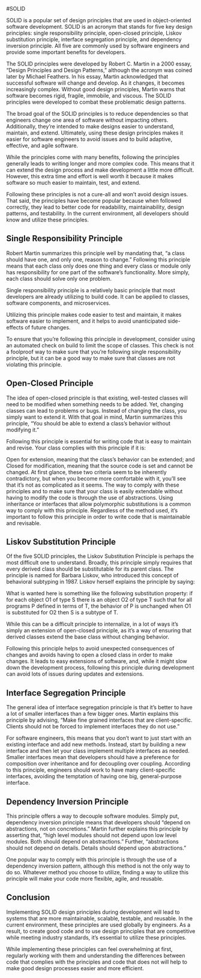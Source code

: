 #SOLID 

SOLID is a popular set of design principles that are used in object-oriented software development. SOLID is an acronym that stands for five key design principles: single responsibility principle, open-closed principle, Liskov substitution principle, interface segregation principle, and dependency inversion principle. All five are commonly used by software engineers and provide some important benefits for developers.

The SOLID principles were developed by Robert C. Martin in a 2000 essay, “Design Principles and Design Patterns,” although the acronym was coined later by Michael Feathers. In his essay, Martin acknowledged that successful software will change and develop. As it changes, it becomes increasingly complex. Without good design principles, Martin warns that software becomes rigid, fragile, immobile, and viscous. The SOLID principles were developed to combat these problematic design patterns.

The broad goal of the SOLID principles is to reduce dependencies so that engineers change one area of software without impacting others. Additionally, they’re intended to make designs easier to understand, maintain, and extend. Ultimately, using these design principles makes it easier for software engineers to avoid issues and to build adaptive, effective, and agile software.

While the principles come with many benefits, following the principles generally leads to writing longer and more complex code. This means that it can extend the design process and make development a little more difficult. However, this extra time and effort is well worth it because it makes software so much easier to maintain, test, and extend.

Following these principles is not a cure-all and won’t avoid design issues. That said, the principles have become popular because when followed correctly, they lead to better code for readability, maintainability, design patterns, and testability. In the current environment, all developers should know and utilize these principles.

## Single Responsibility Principle
Robert Martin summarizes this principle well by mandating that, “a class should have one, and only one, reason to change.” Following this principle means that each class only does one thing and every class or module only has responsibility for one part of the software’s functionality. More simply, each class should solve only one problem.

Single responsibility principle is a relatively basic principle that most developers are already utilizing to build code. It can be applied to classes, software components, and microservices.

Utilizing this principle makes code easier to test and maintain, it makes software easier to implement, and it helps to avoid unanticipated side-effects of future changes.

To ensure that you’re following this principle in development, consider using an automated check on build to limit the scope of classes. This check is not a foolproof way to make sure that you’re following single responsibility principle, but it can be a good way to make sure that classes are not violating this principle.

## Open-Closed Principle
The idea of open-closed principle is that existing, well-tested classes will need to be modified when something needs to be added. Yet, changing classes can lead to problems or bugs. Instead of changing the class, you simply want to extend it. With that goal in mind, Martin summarizes this principle, “You should be able to extend a class’s behavior without modifying it.”

Following this principle is essential for writing code that is easy to maintain and revise. Your class complies with this principle if it is:

Open for extension, meaning that the class’s behavior can be extended; and
Closed for modification, meaning that the source code is set and cannot be changed.
At first glance, these two criteria seem to be inherently contradictory, but when you become more comfortable with it, you’ll see that it’s not as complicated as it seems. The way to comply with these principles and to make sure that your class is easily extendable without having to modify the code is through the use of abstractions. Using inheritance or interfaces that allow polymorphic substitutions is a common way to comply with this principle. Regardless of the method used, it’s important to follow this principle in order to write code that is maintainable and revisable.

## Liskov Substitution Principle
Of the five SOLID principles, the Liskov Substitution Principle is perhaps the most difficult one to understand. Broadly, this principle simply requires that every derived class should be substitutable for its parent class. The principle is named for Barbara Liskov, who introduced this concept of behavioral subtyping in 1987. Liskov herself explains the principle by saying:

What is wanted here is something like the following substitution property: if for each object O1 of type S there is an object O2 of type T such that for all programs P defined in terms of T, the behavior of P is unchanged when O1 is substituted for O2 then S is a subtype of T.

While this can be a difficult principle to internalize, in a lot of ways it’s simply an extension of open-closed principle, as it’s a way of ensuring that derived classes extend the base class without changing behavior.

Following this principle helps to avoid unexpected consequences of changes and avoids having to open a closed class in order to make changes. It leads to easy extensions of software, and, while it might slow down the development process, following this principle during development can avoid lots of issues during updates and extensions.

## Interface Segregation Principle
The general idea of interface segregation principle is that it’s better to have a lot of smaller interfaces than a few bigger ones. Martin explains this principle by advising, “Make fine grained interfaces that are client-specific. Clients should not be forced to implement interfaces they do not use.”

For software engineers, this means that you don’t want to just start with an existing interface and add new methods. Instead, start by building a new interface and then let your class implement multiple interfaces as needed. Smaller interfaces mean that developers should have a preference for composition over inheritance and for decoupling over coupling. According to this principle, engineers should work to have many client-specific interfaces, avoiding the temptation of having one big, general-purpose interface.

## Dependency Inversion Principle
This principle offers a way to decouple software modules. Simply put, dependency inversion principle means that developers should “depend on abstractions, not on concretions.” Martin further explains this principle by asserting that, “high level modules should not depend upon low level modules. Both should depend on abstractions.” Further, “abstractions should not depend on details. Details should depend upon abstractions.”

One popular way to comply with this principle is through the use of a dependency inversion pattern, although this method is not the only way to do so. Whatever method you choose to utilize, finding a way to utilize this principle will make your code more flexible, agile, and reusable.

## Conclusion
Implementing SOLID design principles during development will lead to systems that are more maintainable, scalable, testable, and reusable. In the current environment, these principles are used globally by engineers. As a result, to create good code and to use design principles that are competitive while meeting industry standards, it’s essential to utilize these principles.

While implementing these principles can feel overwhelming at first, regularly working with them and understanding the differences between code that complies with the principles and code that does not will help to make good design processes easier and more efficient.
